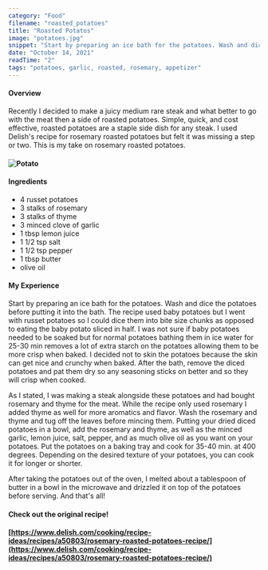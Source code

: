 ```yaml
---
category: "Food"
filename: "roasted_potatoes"
title: "Roasted Potatos"
image: "potatoes.jpg"
snippet: "Start by preparing an ice bath for the potatoes. Wash and dice the potatoes before putting it into the bath. The recipe used baby potatoes but I went with russet potatoes so I could dice them into bite size chunks as opposed to eating the baby potato sliced in half. I was not sure if baby potatoes needed to be soaked but for normal potatoes bathing them in ice water for 25-30 min removes a lot of extra starch on the potatoes allowing them to be more crisp when baked. I decided not to skin the potatoes because the skin can get nice and crunchy when baked. After the bath, remove the diced potatoes and pat them dry so any seasoning sticks on better and so they will crisp when cooked."
date: "October 14, 2021"
readTime: "2"
tags: "potatoes, garlic, roasted, rosemary, appetizer"
---
```


#### Overview

Recently I decided to make a juicy medium rare steak and what better to go with the meat then a side of roasted potatoes. Simple, quick, and cost effective, roasted potatoes are a staple side dish for any steak. I used Delish's recipe for rosemary roasted potatoes but felt it was missing a step or two. This is my take on rosemary roasted potatoes.

#### ![Potato](/images/food/potatoImage.JPG)

#### Ingredients

- 4 russet potatoes
- 3 stalks of rosemary
- 3 stalks of thyme
- 3 minced clove of garlic
- 1 tbsp lemon juice
- 1 1/2 tsp salt
- 1 1/2 tsp pepper
- 1 tbsp butter
- olive oil

#### My Experience

Start by preparing an ice bath for the potatoes. Wash and dice the potatoes before putting it into the bath. The recipe used baby potatoes but I went with russet potatoes so I could dice them into bite size chunks as opposed to eating the baby potato sliced in half. I was not sure if baby potatoes needed to be soaked but for normal potatoes bathing them in ice water for 25-30 min removes a lot of extra starch on the potatoes allowing them to be more crisp when baked. I decided not to skin the potatoes because the skin can get nice and crunchy when baked. After the bath, remove the diced potatoes and pat them dry so any seasoning sticks on better and so they will crisp when cooked.

As I stated, I was making a steak alongside these potatoes and had bought rosemary and thyme for the meat. While the recipe only used rosemary I added thyme as well for more aromatics and flavor. Wash the rosemary and thyme and tug off the leaves before mincing them. Putting your dried diced potatoes in a bowl, add the rosemary and thyme, as well as the minced garlic, lemon juice, salt, pepper, and as much olive oil as you want on your potatoes. Put the potatoes on a baking tray and cook for 35-40 min. at 400 degrees. Depending on the desired texture of your potatoes, you can cook it for longer or shorter.

After taking the potatoes out of the oven, I melted about a tablespoon of butter in a bowl in the microwave and drizzled it on top of the potatoes before serving. And that's all!

#### Check out the original recipe!

#### [https://www.delish.com/cooking/recipe-ideas/recipes/a50803/rosemary-roasted-potatoes-recipe/](https://www.delish.com/cooking/recipe-ideas/recipes/a50803/rosemary-roasted-potatoes-recipe/)
